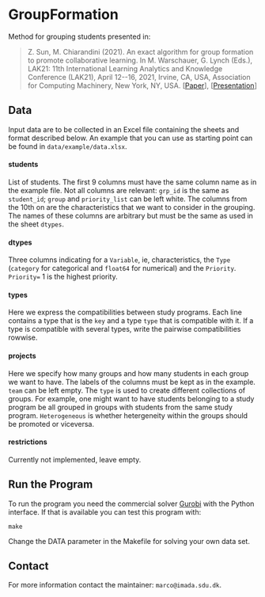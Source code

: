 # GroupFormation

Method for grouping students presented in:

> Z. Sun, M. Chiarandini (2021). An exact algorithm for group formation
> to promote collaborative learning. In M. Warschauer, G. Lynch (Eds.),
> LAK21: 11th International Learning Analytics and Knowledge Conference
> (LAK21), April 12--16, 2021, Irvine, CA, USA, Association for
> Computing Machinery, New York, NY, USA. [[Paper](doc/lak21-57.pdf)],
> [[Presentation](doc/lak21-57_ppp.pdf)]



## Data

Input data are to be collected in an Excel file containing the sheets
and format described below. An example that you can use as starting
point can be found in `data/example/data.xlsx`.

#### students

List of students. The first 9 columns must have the same column name as
in the example file. Not all columns are relevant: `grp_id` is the same
as `student_id`; `group` and `priority_list` can be left white. The
columns from the 10th on are the characteristics that we want to
consider in the grouping. The names of these columns are arbitrary but
must be the same as used in the sheet `dtypes`.

#### dtypes

Three columns indicating for a `Variable`, ie, characteristics, the
`Type` (`category` for categorical and `float64` for numerical) and the
`Priority`. `Priority=` 1 is the highest priority.


#### types

Here we express the compatibilities between study programs. Each line
contains a type that is the `key` and a type `type` that is compatible
with it.
If a type is compatible with several types, write the pairwise compatibilities rowwise.


#### projects

Here we specify how many groups and how many students in each group we
want to have. The labels of the columns must be kept as in the
example. `team` can be left empty. The `type` is used to create
different collections of groups. For example, one might want to have
students belonging to a study program be all grouped in groups with
students from the same study program. `Heterogeneous` is whether hetergeneity within the groups should be promoted or viceversa. 



#### restrictions

Currently not implemented, leave empty.




## Run the Program

To run the program you need the commercial solver [Gurobi](https://www.gurobi.com/) with the Python interface. If that is available you can test this program with: 

```
make 
```

Change the DATA parameter in the Makefile for solving your own data set.

## Contact

For more information contact the maintainer: `marco@imada.sdu.dk`.
